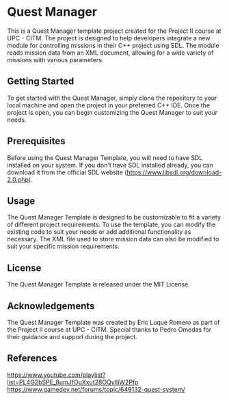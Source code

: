 # Quest Manager
This is a Quest Manager template project created for the Project II course at UPC - CITM. The project is designed to help developers integrate a new module for controlling missions in their C++ project using SDL. The module reads mission data from an XML document, allowing for a wide variety of missions with various parameters.

## Getting Started
To get started with the Quest Manager, simply clone the repository to your local machine and open the project in your preferred C++ IDE. Once the project is open, you can begin customizing the Quest Manager to suit your needs.

## Prerequisites
Before using the Quest Manager Template, you will need to have SDL installed on your system. If you don't have SDL installed already, you can download it from the official SDL website (https://www.libsdl.org/download-2.0.php).

## Usage
The Quest Manager Template is designed to be customizable to fit a variety of different project requirements. To use the template, you can modify the existing code to suit your needs or add additional functionality as necessary. The XML file used to store mission data can also be modified to suit your specific mission requirements.

## License
The Quest Manager Template is released under the MIT License.

## Acknowledgements
The Quest Manager Template was created by Eric Luque Romero as part of the Project II course at UPC - CITM. Special thanks to Pedro Omedas for their guidance and support during the project.

## References
https://www.youtube.com/playlist?list=PL4G2bSPE_8umJfOuXxut28OQyIliW2Pfp
https://www.gamedev.net/forums/topic/649132-quest-system/

